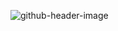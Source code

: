 ![github-header-image](https://github.com/lbayer10/lbayer10/assets/103097039/75ee1991-4ad1-4435-a249-171b1dc64ebc)
